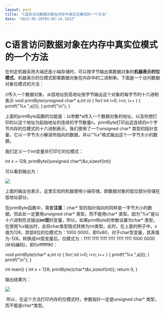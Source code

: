 ```yaml
---
layout: post
title: "C语言访问数据对象在内存中真实位模式的一个方法"
date: "2023-05-20T01:05:14.101Z"
---
```

C语言访问数据对象在内存中真实位模式的一个方法
=======================

在判定机器采用大端还是小端存储时，可以按字节输出某数据对象的**机器表示的位模式**。机器表示的位模式即某数据对象在内存中的二进制串。下面是一个访问数据对象位模式的方法：

//传入一个数据对象，从低地址到高地址按字节输出这个对象的每字节的十六进制表示
void printByte(unsigned char\* a,int n)
{
    for( int i=0; i<n; i++ ) {
        printf("%x ",a\[i\]);
    }
    printf("\\n");
}

上面的printByte函数的功能是：以参数\*a传入一个数据对象的地址，以及你想打印的以这个地址为起始地址的连续的字节数量n，printByte打印出这连续的n个字节内存的位模式的十六进制表示。我们使用了一个unsigned char\* 类型的指针变量，它以一字节大小解读所指向的数据，并以"%x"格式输出这个一字节大小的数据。

我们定义一个int变量并打印它的位模式：

int x = 128;
printByte((unsigned char\*)&x,sizeof(int))

可以看到输出为：

![](https://img2023.cnblogs.com/blog/2431966/202305/2431966-20230519161710010-60326841.png)

上面的输出也表示，这里实验的机器使用小端存储，即数据对象的低位部分存储在低地址部分。

在printByte函数中，需要**注意**：char\* 型的指针指向的同样是一字节大小的数据，但此处一定要用unsigned char\* 类型，而不能用char\* 类型。因为"%x"是以十六进制形式输出**int型**的变量，所以，如果printByte的参数设置为char\* 类型，在使用%x输出时，会将char类型隐式转换为int类型。此时，在上面的例子中，x值为128，其低8位的位模式为：1000 0000，即0x80，对于char型变量，其真值为-128。转换成int型变量后，位模式为：1111 1111 1111 1111 1111 1111 1000 0000 (补码编码)，即0xffffff80：

void printByte(char\* a,int n)
{
    for( int i=0; i<n; i++ ) {
        printf("%x ",a\[i\]);
    }
    printf("\\n");
}

int main()
{
    int x = 128;
    printByte((char\*)&x,sizeof(int));
    return 0;
}

输出结果为：

![](https://img2023.cnblogs.com/blog/2431966/202305/2431966-20230519162538013-97904415.png)

 所以，在这个方法打印内存的位模式时，参数指针一定是unsigned char\* 类型，而不能是char\*类型。